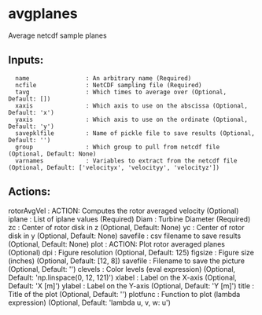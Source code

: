 # avgplanes

Average netcdf sample planes
## Inputs: 
```
  name                : An arbitrary name (Required)
  ncfile              : NetCDF sampling file (Required)
  tavg                : Which times to average over (Optional, Default: [])
  xaxis               : Which axis to use on the abscissa (Optional, Default: 'x')
  yaxis               : Which axis to use on the ordinate (Optional, Default: 'y')
  savepklfile         : Name of pickle file to save results (Optional, Default: '')
  group               : Which group to pull from netcdf file (Optional, Default: None)
  varnames            : Variables to extract from the netcdf file (Optional, Default: ['velocityx', 'velocityy', 'velocityz'])
```

## Actions: 
  rotorAvgVel         : ACTION: Computes the rotor averaged velocity (Optional)
    iplane            : List of iplane values (Required)
    Diam              : Turbine Diameter (Required)
    zc                : Center of rotor disk in z (Optional, Default: None)
    yc                : Center of rotor disk in y (Optional, Default: None)
    savefile          : csv filename to save results (Optional, Default: None)
  plot                : ACTION: Plot rotor averaged planes (Optional)
    dpi               : Figure resolution (Optional, Default: 125)
    figsize           : Figure size (inches) (Optional, Default: [12, 8])
    savefile          : Filename to save the picture (Optional, Default: '')
    clevels           : Color levels (eval expression) (Optional, Default: 'np.linspace(0, 12, 121)')
    xlabel            : Label on the X-axis (Optional, Default: 'X [m]')
    ylabel            : Label on the Y-axis (Optional, Default: 'Y [m]')
    title             : Title of the plot (Optional, Default: '')
    plotfunc          : Function to plot (lambda expression) (Optional, Default: 'lambda u, v, w: u')
